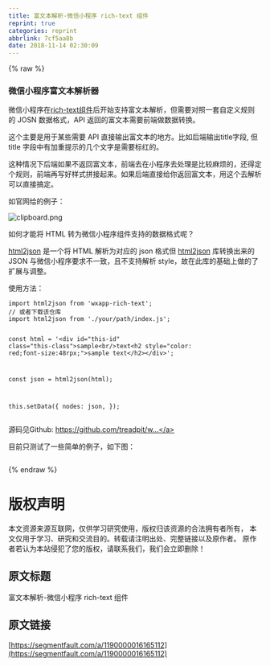 ```yaml
---
title: 富文本解析-微信小程序 rich-text 组件
reprint: true
categories: reprint
abbrlink: 7cf5aa8b
date: 2018-11-14 02:30:09
---
```


{% raw %}
<h3>&#x5FAE;&#x4FE1;&#x5C0F;&#x7A0B;&#x5E8F;&#x5BCC;&#x6587;&#x672C;&#x89E3;&#x6790;&#x5668;</h3><p>&#x5FAE;&#x4FE1;&#x5C0F;&#x7A0B;&#x5E8F;&#x5728;<a href="https://developers.weixin.qq.com/miniprogram/dev/component/rich-text.html" rel="nofollow noreferrer">rich-text&#x7EC4;&#x4EF6;</a>&#x540E;&#x5F00;&#x59CB;&#x652F;&#x6301;&#x5BCC;&#x6587;&#x672C;&#x89E3;&#x6790;&#xFF0C;&#x4F46;&#x9700;&#x8981;&#x5BF9;&#x7167;&#x4E00;&#x5957;&#x81EA;&#x5B9A;&#x4E49;&#x89C4;&#x5219;&#x7684; JOSN &#x6570;&#x636E;&#x683C;&#x5F0F;&#xFF0C;API &#x8FD4;&#x56DE;&#x7684;&#x5BCC;&#x6587;&#x672C;&#x9700;&#x8981;&#x524D;&#x7AEF;&#x505A;&#x6570;&#x636E;&#x8F6C;&#x6362;&#x3002;</p><p>&#x8FD9;&#x4E2A;&#x4E3B;&#x8981;&#x662F;&#x7528;&#x4E8E;&#x67D0;&#x4E9B;&#x9700;&#x8981; API &#x76F4;&#x63A5;&#x8F93;&#x51FA;&#x5BCC;&#x6587;&#x672C;&#x7684;&#x5730;&#x65B9;&#x3002;&#x6BD4;&#x5982;&#x540E;&#x7AEF;&#x8F93;&#x51FA;title&#x5B57;&#x6BB5;, &#x4F46; title &#x5B57;&#x6BB5;&#x4E2D;&#x6709;&#x52A0;&#x91CD;&#x63D0;&#x793A;&#x7684;&#x51E0;&#x4E2A;&#x6587;&#x5B57;&#x662F;&#x9700;&#x8981;&#x6807;&#x7EA2;&#x7684;&#x3002;</p><p>&#x8FD9;&#x79CD;&#x60C5;&#x51B5;&#x4E0B;&#x540E;&#x7AEF;&#x5982;&#x679C;&#x4E0D;&#x8FD4;&#x56DE;&#x5BCC;&#x6587;&#x672C;&#xFF0C;&#x524D;&#x7AEF;&#x53BB;&#x5728;&#x5C0F;&#x7A0B;&#x5E8F;&#x53BB;&#x5904;&#x7406;&#x662F;&#x6BD4;&#x8F83;&#x9EBB;&#x70E6;&#x7684;&#xFF0C;&#x8FD8;&#x5F97;&#x5B9A;&#x4E2A;&#x89C4;&#x5219;&#xFF0C;&#x524D;&#x7AEF;&#x518D;&#x5199;&#x597D;&#x6837;&#x5F0F;&#x62FC;&#x63A5;&#x8D77;&#x6765;&#x3002;&#x5982;&#x679C;&#x540E;&#x7AEF;&#x76F4;&#x63A5;&#x7ED9;&#x4F60;&#x8FD4;&#x56DE;&#x5BCC;&#x6587;&#x672C;&#xFF0C;&#x7528;&#x8FD9;&#x4E2A;&#x53BB;&#x89E3;&#x6790;&#x53EF;&#x4EE5;&#x76F4;&#x63A5;&#x641E;&#x5B9A;&#x3002;</p><p>&#x5982;&#x5B98;&#x7F51;&#x7ED9;&#x7684;&#x4F8B;&#x5B50;&#xFF1A;</p><p><span class="img-wrap"><img data-src="/img/bVbfZqe" src="https://static.alili.tech/img/bVbfZqe" alt="clipboard.png" title="clipboard.png"></span></p><p>&#x5982;&#x4F55;&#x624D;&#x80FD;&#x5C06; HTML &#x8F6C;&#x4E3A;&#x5FAE;&#x4FE1;&#x5C0F;&#x7A0B;&#x5E8F;&#x7EC4;&#x4EF6;&#x652F;&#x6301;&#x7684;&#x6570;&#x636E;&#x683C;&#x5F0F;&#x5462;&#xFF1F;</p><p><a href="https://github.com/Jxck/html2json" rel="nofollow noreferrer">html2json</a> &#x662F;&#x4E00;&#x4E2A;&#x5C06; HTML &#x89E3;&#x6790;&#x4E3A;&#x5BF9;&#x5E94;&#x7684; json &#x683C;&#x5F0F;&#x4F46; <a href="https://github.com/Jxck/html2json" rel="nofollow noreferrer">html2json</a> &#x5E93;&#x8F6C;&#x6362;&#x51FA;&#x6765;&#x7684; JSON &#x4E0E;&#x5FAE;&#x4FE1;&#x5C0F;&#x7A0B;&#x5E8F;&#x8981;&#x6C42;&#x4E0D;&#x4E00;&#x81F4;&#xFF0C;&#x4E14;&#x4E0D;&#x652F;&#x6301;&#x89E3;&#x6790; style&#xFF0C;&#x6545;&#x5728;&#x6B64;&#x5E93;&#x7684;&#x57FA;&#x7840;&#x4E0A;&#x505A;&#x7684;&#x4E86;&#x6269;&#x5C55;&#x4E0E;&#x8C03;&#x6574;&#x3002;</p><p>&#x4F7F;&#x7528;&#x65B9;&#x6CD5;&#xFF1A;</p><pre><code class="js">import html2json from &apos;wxapp-rich-text&apos;;
// &#x6216;&#x8005;&#x4E0B;&#x8F7D;&#x8BE5;&#x4ED3;&#x5E93;
import html2json from &apos;./your/path/index.js&apos;;

const html =
  &apos;&lt;div id=&quot;this-id&quot; class=&quot;this-class&quot;&gt;sample&lt;br/&gt;text&lt;h2 style=&quot;color: red;font-size:48rpx;&quot;&gt;sample text&lt;/h2&gt;&lt;/div&gt;&apos;;

const json = html2json(html);

this.setData({
    nodes: json,
});
</code></pre><p>&#x6E90;&#x7801;&#x89C1;Github: <a href="https://github.com/treadpit/wxapp-rich-text" rel="nofollow noreferrer">https://github.com/treadpit/w...</a></p><p>&#x76EE;&#x524D;&#x53EA;&#x6D4B;&#x8BD5;&#x4E86;&#x4E00;&#x4E9B;&#x7B80;&#x5355;&#x7684;&#x4F8B;&#x5B50;&#xFF0C;&#x5982;&#x4E0B;&#x56FE;&#xFF1A;</p><p><span class="img-wrap"><img data-src="https://raw.githubusercontent.com/treadpit/wxapp-rich-text/master/screentshot/test.png" src="https://static.alili.techhttps://raw.githubusercontent.com/treadpit/wxapp-rich-text/master/screentshot/test.png" alt="" title=""></span></p>
{% endraw %}

# 版权声明
本文资源来源互联网，仅供学习研究使用，版权归该资源的合法拥有者所有，
本文仅用于学习、研究和交流目的。转载请注明出处、完整链接以及原作者。
原作者若认为本站侵犯了您的版权，请联系我们，我们会立即删除！

## 原文标题
富文本解析-微信小程序 rich-text 组件

## 原文链接
[https://segmentfault.com/a/1190000016165112](https://segmentfault.com/a/1190000016165112)

